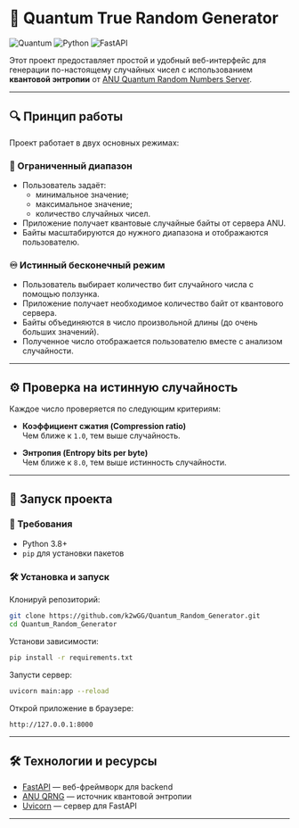 # 🎲 Quantum True Random Generator

![Quantum](https://img.shields.io/badge/random-quantum-blue.svg)
![Python](https://img.shields.io/badge/python-3.8%2B-green.svg)
![FastAPI](https://img.shields.io/badge/FastAPI-Framework-009688?logo=fastapi)

Этот проект предоставляет простой и удобный веб-интерфейс для генерации по-настоящему случайных чисел с использованием **квантовой энтропии** от [ANU Quantum Random Numbers Server](https://qrng.anu.edu.au/).

---

## 🔍 Принцип работы

Проект работает в двух основных режимах:

### 🎯 Ограниченный диапазон

- Пользователь задаёт:
  - минимальное значение;
  - максимальное значение;
  - количество случайных чисел.
- Приложение получает квантовые случайные байты от сервера ANU.
- Байты масштабируются до нужного диапазона и отображаются пользователю.

### ♾️ Истинный бесконечный режим

- Пользователь выбирает количество бит случайного числа с помощью ползунка.
- Приложение получает необходимое количество байт от квантового сервера.
- Байты объединяются в число произвольной длины (до очень больших значений).
- Полученное число отображается пользователю вместе с анализом случайности.

---

## ⚙️ Проверка на истинную случайность

Каждое число проверяется по следующим критериям:

- **Коэффициент сжатия (Compression ratio)**  
  Чем ближе к `1.0`, тем выше случайность.

- **Энтропия (Entropy bits per byte)**  
  Чем ближе к `8.0`, тем выше истинность случайности.

---

## 🚀 Запуск проекта

### 📌 Требования

- Python 3.8+
- `pip` для установки пакетов

### 🛠️ Установка и запуск

Клонируй репозиторий:

```bash
git clone https://github.com/k2wGG/Quantum_Random_Generator.git
cd Quantum_Random_Generator
```

Установи зависимости:

```bash
pip install -r requirements.txt
```

Запусти сервер:

```bash
uvicorn main:app --reload
```

Открой приложение в браузере:

```
http://127.0.0.1:8000
```

---

## 🛠️ Технологии и ресурсы

- [FastAPI](https://fastapi.tiangolo.com/) — веб-фреймворк для backend
- [ANU QRNG](https://qrng.anu.edu.au/) — источник квантовой энтропии
- [Uvicorn](https://www.uvicorn.org/) — сервер для FastAPI

---
